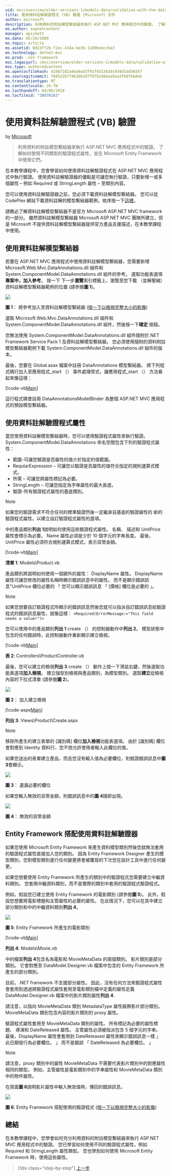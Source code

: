 ```yaml
---
uid: mvc/overview/older-versions-1/models-data/validation-with-the-data-annotation-validators-vb
title: 使用資料註解驗證程式 (VB) 驗證 |Microsoft 文件
author: microsoft
description: 利用資料的附註模型繫結器來執行 ASP.NET MVC 應用程式中的驗證。 了解如何使用不同類型的驗證程式...
ms.author: aspnetcontent
manager: wpickett
ms.date: 05/29/2009
ms.topic: article
ms.assetid: 0d23ff2b-f2ec-434a-be3b-1180beeccba3
ms.technology: dotnet-mvc
ms.prod: .net-framework
msc.legacyurl: /mvc/overview/older-versions-1/models-data/validation-with-the-data-annotation-validators-vb
msc.type: authoredcontent
ms.openlocfilehash: d1987182a44a0ad3f91f455342dc934d1dd50267
ms.sourcegitcommit: f8852267f463b62d7f975e56bea9aa3f68fbbdeb
ms.translationtype: MT
ms.contentlocale: zh-TW
ms.lasthandoff: 04/06/2018
ms.locfileid: "30870163"
---
```

<a name="validation-with-the-data-annotation-validators-vb"></a>使用資料註解驗證程式 (VB) 驗證
====================
by [Microsoft](https://github.com/microsoft)

> 利用資料的附註模型繫結器來執行 ASP.NET MVC 應用程式中的驗證。 了解如何使用不同類型的驗證程式屬性，並在 Microsoft Entity Framework 中使用它們。


在本教學課程中，您會學習如何使用資料註解驗證程式在 ASP.NET MVC 應用程式中執行驗證。 使用資料註解驗證器的優點是可讓您執行驗證，只要新增一或多個屬性 – 例如 Required 或 StringLength 屬性 – 至類別內容。

您可以使用資料註解驗證器之前，您必須下載資料註解模型繫結器。 您可以從 CodePlex 網站下載資料註解的模型繫結器範例，依序按一下[這裡](http://aspnet.codeplex.com/Release/ProjectReleases.aspx?ReleaseId=24471)。


請務必了解資料註解模型繫結器不是官方 Microsoft ASP.NET MVC framework 的一部分。 雖然資料註解模型繫結器 Microsoft ASP.NET MVC 團隊所建立，但是 Microsoft 不提供資料註解模型繫結器提供官方產品支援描述，在本教學課程中使用。


## <a name="using-the-data-annotation-model-binder"></a>使用資料註解模型繫結器

若要在 ASP.NET MVC 應用程式中使用資料註解模型繫結器，您需要新增 Microsoft.Web.Mvc.DataAnnotations.dll 組件和 System.ComponentModel.DataAnnotations.dll 組件的參考。 選取功能表選項**專案中，加入參考**。 按一下 下一步**瀏覽**索引標籤上，瀏覽至您下載 （並解壓縮） 資料註解模型繫結器範例的位置 (請參閱**圖 1**)。

[![](validation-with-the-data-annotation-validators-vb/_static/image2.png)](validation-with-the-data-annotation-validators-vb/_static/image1.png)

**圖 1**： 將參考加入至資料註解模型繫結器 ([按一下以檢視完整大小的影像](validation-with-the-data-annotation-validators-vb/_static/image3.png))

選取 Microsoft.Web.Mvc.DataAnnotations.dll 組件和 System.ComponentModel.DataAnnotations.dll 組件，然後按一下**確定** 按鈕。


您無法使用 System.ComponentModel.DataAnnotations.dll 組件隨附於.NET Framework Service Pack 1 及資料註解模型繫結器。 您必須使用隨附的資料附註模型繫結器範例下載 System.ComponentModel.DataAnnotations.dll 組件的版本。


最後，您要在 Global.asax 檔案中註冊 DataAnnotations 模型繫結器。 將下列程式碼行加入至應用程式\_start （） 事件處理常式，讓應用程式\_start （） 方法看起來像這樣：

[!code-vb[Main](validation-with-the-data-annotation-validators-vb/samples/sample1.vb)]

這行程式碼會註冊 DataAnnotationsModelBinder 為整個 ASP.NET MVC 應用程式的預設模型繫結器。

## <a name="using-the-data-annotation-validator-attributes"></a>使用資料註解驗證程式屬性

當您使用資料註解模型繫結器時，您可以使用驗證程式屬性來執行驗證。 System.ComponentModel.DataAnnotations 命名空間包含下列的驗證程式屬性：

- 範圍-可讓您驗證是否屬性的值介於指定的值範圍。
- ReqularExpression – 可讓您以驗證是否屬性的值符合指定的規則運算式模式。
- 所需 – 可讓您將屬性標記為必要。
- StringLength – 可讓您指定為字串屬性的最大長度。
- 驗證-所有驗證程式屬性的基底類別。

> [!NOTE] 
> 
> 如果您的驗證需求不符合任何的標準驗證然後一定繼承自基底的驗證屬性的 新的驗證程式屬性，以建立自訂驗證程式屬性的選項。


中的產品類別**列出 1**說明如何使用這些驗證程式屬性。 名稱、 描述和 UnitPrice 屬性會標示為必要。 Name 屬性必須是少於 10 個字元的字串長度。 最後，UnitPrice 屬性必須符合規則運算式模式，表示貨幣金額。

[!code-vb[Main](validation-with-the-data-annotation-validators-vb/samples/sample2.vb)]

**清單 1**: Models\Product.vb

產品類別將說明如何使用一個額外的屬性： DisplayName 屬性。 DisplayName 屬性可讓您修改的屬性名稱時顯示錯誤訊息中的屬性。 而不是顯示錯誤訊息"UnitPrice 欄位必要的 「 您可以顯示錯誤訊息 「 [價格] 欄位是必要的 」。

> [!NOTE] 
> 
> 如果您想要自訂驗證程式所顯示的錯誤訊息然後您就可以指派自訂錯誤訊息給驗證程式的錯誤訊息屬性，就像這樣： `<Required(ErrorMessage:="This field needs a value!")>`


您可以使用中的產品類別**列出 1** create （） 的控制器動作中**列出 2**。 模型狀態中包含的任何錯誤時，此控制器動作重新顯示建立檢視。

[!code-vb[Main](validation-with-the-data-annotation-validators-vb/samples/sample3.vb)]

**表 2**: Controllers\ProductController.vb

最後，您可以建立的檢視**列出 3** create （） 動作上按一下滑鼠右鍵，然後選取功能表選項**加入檢視**。 建立強型別檢視與產品類別，為模型類別。 選取**建立**從檢視內容的下拉式清單 (請參閱**圖 2**)。

[![](validation-with-the-data-annotation-validators-vb/_static/image5.png)](validation-with-the-data-annotation-validators-vb/_static/image4.png)

**圖 2**： 加入建立檢視

[!code-aspx[Main](validation-with-the-data-annotation-validators-vb/samples/sample4.aspx)]

**列出 3**: Views\Product\Create.aspx

> [!NOTE] 
> 
> 移除所產生的建立表單的 [識別碼] 欄位**加入檢視**功能表選項。 由於 [識別碼] 欄位會對應到 Identity 資料行，您不想允許使用者輸入此欄位的值。


如果您送出的表單建立產品，而且您沒有輸入值為必要欄位，則驗證錯誤訊息中**圖 3**會顯示。

[![](validation-with-the-data-annotation-validators-vb/_static/image7.png)](validation-with-the-data-annotation-validators-vb/_static/image6.png)

**圖 3**： 遺漏必要的欄位

如果您輸入無效的貨幣金額，則錯誤訊息中的**圖 4**隨即出現。

[![](validation-with-the-data-annotation-validators-vb/_static/image9.png)](validation-with-the-data-annotation-validators-vb/_static/image8.png)

**圖 4**： 無效的貨幣金額

## <a name="using-data-annotation-validators-with-the-entity-framework"></a>Entity Framework 搭配使用資料註解驗證器

如果您使用 Microsoft Entity Framework 來產生資料模型類別然後您就無法套用的驗證程式屬性直接加入您的類別。 因為 Entity Framework Designer 產生的模型類別，您對模型類別進行任何變更將會被覆寫的下次您在設計工具中進行任何變更。

如果您想要使用 Entity Framework 所產生的類別中的驗證程式您需要建立中繼資料類別。 您套用中繼資料類別，而不是實際的類別中套用的驗證程式驗證程式。

例如，假設您已建立使用 Entity Framework 的電影類別 (請參閱**圖 5**)。 此外，假設您想要將電影標題和主管屬性的必要的屬性。 在此情況下，您可以在其中建立部分類別和中的中繼資料類別**列出 4**。

[![](validation-with-the-data-annotation-validators-vb/_static/image11.png)](validation-with-the-data-annotation-validators-vb/_static/image10.png)

**圖 5**: Entity Framework 所產生的電影類別

[!code-vb[Main](validation-with-the-data-annotation-validators-vb/samples/sample5.vb)]

**列出 4**: Models\Movie.vb

中的檔案**列出 4**包含名為電影和 MovieMetaData 的兩個類別。 影片類別是部分類別。 它會對應至 DataModel.Designer.vb 檔案中包含的 Entity Framework 所產生的部分類別。

目前，.NET framework 不支援部分屬性。 因此，沒有任何方法來驗證程式屬性會套用到透過將驗證程式屬性套用至電影類別檔中定義的屬性定義 DataModel.Designer.vb 檔案中的影片類別屬性**列出 4**.

請注意，以指向 MovieMetaData 類別 MetadataType 屬性裝飾影片部分類別。 MovieMetaData 類別包含內容的影片類別的 proxy 屬性。

驗證程式屬性套用至 MovieMetaData 類別的屬性。 所有標記為必要的屬性標題、 導演和 DateReleased 屬性。 主管屬性必須被指派包含 5 個字元的字串。 最後，DisplayName 屬性會套用到 DateReleased 屬性來顯示錯誤訊息一樣 」 此日期發行為必要欄位。 」 而不是錯誤 「 DateReleased 為必要欄位。 」

> [!NOTE] 
> 
> 請注意，proxy 類別中的屬性 MovieMetaData 不需要代表影片類別中的對應屬性相同的類型。 例如，主管屬性是電影類別中的字串屬性和 MovieMetaData 類別中的物件屬性。


在頁面**圖 6**說明影片屬性中輸入無效值時，傳回的錯誤訊息。

[![](validation-with-the-data-annotation-validators-vb/_static/image13.png)](validation-with-the-data-annotation-validators-vb/_static/image12.png)

**圖 6**: Entity Framework 搭配使用的驗證程式 ([按一下以檢視完整大小的影像](validation-with-the-data-annotation-validators-vb/_static/image14.png))

## <a name="summary"></a>總結

在本教學課程中，您學會如何充分利用資料的附註模型繫結器來執行 ASP.NET MVC 應用程式中的驗證。 您已學習如何使用不同的驗證程式屬性，例如 Required 和 StringLength 屬性類型。 您也學到如何使用 Microsoft Entity Framework 時，使用這些屬性。

> [!div class="step-by-step"]
> [上一步](validating-with-a-service-layer-vb.md)
